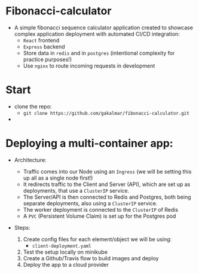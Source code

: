 # Fibonacci-calculator
- A simple fibonacci sequence calculator application created to showcase complex application deployment with automated CI/CD integration:
    - `React` frontend
    - `Express` backend
    - Store data in `redis` and in `postgres` (intentional complexity for practice purposes!)
    - Use `nginx` to route incoming requests in development

# Start
- clone the repo:
    - `git clone https://github.com/gakalmar/fibonacci-calculator.git`
- 

# Deploying a multi-container app:
- Architecture:
    - Traffic comes into our Node using an `Ingress` (we will be setting this up all as a single node first!)
    - It redirects traffic to the Client and Server (API), which are set up as deployments, that use a `ClusterIP` service.
    - The Server/API is then connected to Redis and Postgres, both being separate deployments, also using a `ClusterIP` service.
    - The worker deployment is connected to the `ClusterIP` of Redis
    - A `PVC` (Persistent Volume Claim) is set up for the Postgres pod

- Steps:
    1. Create config files for each element/object we will be using:
        - `client-deployment.yaml`
    2. Test the setup locally on minikube
    3. Create a Github/Travis flow to build images and deploy
    4. Deploy the app to a cloud provider